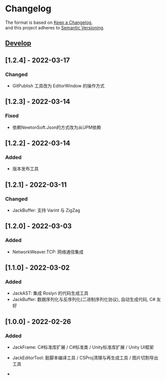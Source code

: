 # Changelog
The format is based on [Keep a Changelog](https://keepachangelog.com/en/1.0.0/),  
and this project adheres to [Semantic Versioning](https://semver.org/spec/v2.0.0.html).  

## [Develop]
## [1.2.4] - 2022-03-17
### Changed
- GitPublish 工具改为 EditorWindow 的操作方式  

## [1.2.3] - 2022-03-14
### Fixed
- 依赖NewtonSoft.Json的方式改为从UPM依赖  

## [1.2.2] - 2022-03-14
### Added
- 版本发布工具  

## [1.2.1] - 2022-03-11
### Changed
- JackBuffer: 支持 Varint 与 ZigZag  

## [1.2.0] - 2022-03-03
### Added
- NetworkWeaver.TCP: 网络通信集成  

## [1.1.0] - 2022-03-02
### Added
- JackAST: 集成 Roslyn 的代码生成工具  
- JackBuffer: 数据序列化与反序列化(二进制序列化协议), 自动生成代码, C# 友好  

## [1.0.0] - 2022-02-26
### Added
- JackFrame: C#标准库扩展 / C#标准类 / Unity标准库扩展 / Unity UI框架  
- JackEditorTool: 脏脚本编译工具 / CSProj清理与再生成工具 / 图片切割导出工具  

- [Develop]: https://github.com/chenwansal/JackFrame  
